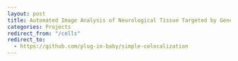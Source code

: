 ```yaml
---
layout: post
title: Automated Image Analysis of Neurological Tissue Targeted by Gene Therapy
categories: Projects
redirect_from: "/cells"
redirect_to:
  - https://github.com/plug-in-baby/simple-colocalization
---
```

